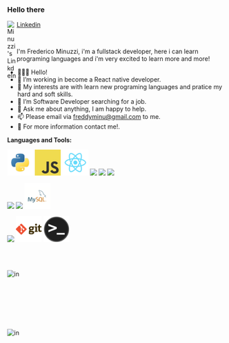 ### Hello there 

<a href="https://www.linkedin.com/in/frederico-minuzzi-20200416a/">
  <img align="left" alt="Minuzzi's LinkdeIn" width="22px" src="https://cdn.jsdelivr.net/npm/simple-icons@v3/icons/linkedin.svg" />
  <p>Linkedin</p>
</a><br>

I'm Frederico Minuzzi, i'm a fullstack developer, here i can learn programing languages and i'm very excited to learn more and more!

- 👨🏽‍💻 Hello!
- 🌱 I’m working in become a React native developer.
- 🤔 My interests are with learn new programing languages and pratice my hard and soft skills.
- 💼 I’m Software Developer searching for a job.
- 💬 Ask me about anything, I am happy to help.
- 📫 Please email via freddyminu@gmail.com to me.
- 📝 For more information contact me!.

**Languages and Tools:**  <br>

<code><img height="60" src="https://raw.githubusercontent.com/github/explore/80688e429a7d4ef2fca1e82350fe8e3517d3494d/topics/python/python.png"></code>
<code><img height="60" src="https://raw.githubusercontent.com/github/explore/80688e429a7d4ef2fca1e82350fe8e3517d3494d/topics/javascript/javascript.png"></code>
<code><img height="60" src="https://raw.githubusercontent.com/github/explore/80688e429a7d4ef2fca1e82350fe8e3517d3494d/topics/react/react.png"></code>
<code><img height="60" src="https://media3.giphy.com/media/kdFc8fubgS31b8DsVu/giphy.webp"></code>
<code><img height="60" src="https://iconape.com/wp-content/png_logo_vector/c-programming-language-logo.png"></code>
<code><img height="60" src="https://user-images.githubusercontent.com/42747200/46140125-da084900-c26d-11e8-8ea7-c45ae6306309.png"></code>

<code><img height="60" src="https://toppng.com/uploads/preview/mongo-db-design-mongodb-logo-mongodb-11562879783bwj2cknalk.png"></code>
<code><img height="60" src="https://user-images.githubusercontent.com/206748/47260428-c1313300-d4bb-11e8-97a6-f52538951811.png"></code>
<code><img height="60" src="https://raw.githubusercontent.com/github/explore/80688e429a7d4ef2fca1e82350fe8e3517d3494d/topics/mysql/mysql.png"></code>


<code><img height="60" src="https://pbs.twimg.com/profile_images/690207449471582208/LJ_Gsz28_400x400.png"></code>
<code><img height="60" src="https://raw.githubusercontent.com/github/explore/80688e429a7d4ef2fca1e82350fe8e3517d3494d/topics/git/git.png"></code>
<code><img height="60" src="https://raw.githubusercontent.com/github/explore/80688e429a7d4ef2fca1e82350fe8e3517d3494d/topics/terminal/terminal.png"></code>

<br><br>

<img width="380" align="left" alt="in" src="https://github-readme-stats.vercel.app/api?username=freddyminu&show_icons=true&theme=radical&include_all_commits=true" />
<br><br><br><br><br><br><br><br>
<img width="380" align="left" alt="in" src="https://github-readme-stats.vercel.app/api/top-langs/?username=Freddyminu&layout=compact&hide=true)](https://github.com/anuraghazra/github-readme-stats" />
 

